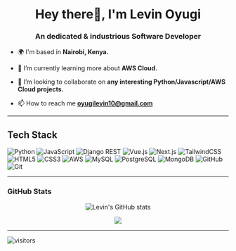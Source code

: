 <h1 align="center">Hey there👋, I'm Levin Oyugi</h1>
<h3 align="center">An dedicated & industrious Software Developer</h3>



- 🌍 I'm based in **Nairobi, Kenya.**

- 🌱 I’m currently learning more about **AWS Cloud.**

- 👯 I’m looking to collaborate on **any interesting Python/Javascript/AWS Cloud projects.**

- 📫 How to reach me **oyugilevin10@gmail.com**

---

## Tech Stack

![Python](https://img.shields.io/badge/python-3670A0?style=for-the-badge&logo=python&logoColor=ffdd54)
![JavaScript](https://img.shields.io/badge/javascript-F7DF1E?style=for-the-badge&logo=javascript&logoColor=black)
![Django REST](https://img.shields.io/badge/django%20rest-092E20?style=for-the-badge&logo=django&logoColor=white)
![Vue.js](https://img.shields.io/badge/vue.js-35495E?style=for-the-badge&logo=vue.js&logoColor=4FC08D)
![Next.js](https://img.shields.io/badge/next.js-000000?style=for-the-badge&logo=next.js&logoColor=white)
![TailwindCSS](https://img.shields.io/badge/tailwindcss-06B6D4?style=for-the-badge&logo=tailwindcss&logoColor=white)
![HTML5](https://img.shields.io/badge/html5-E34F26?style=for-the-badge&logo=html5&logoColor=white)
![CSS3](https://img.shields.io/badge/css3-1572B6?style=for-the-badge&logo=css3&logoColor=white)
![AWS](https://img.shields.io/badge/aws-232F3E?style=for-the-badge&logo=amazonaws&logoColor=FF9900)
![MySQL](https://img.shields.io/badge/mysql-4479A1?style=for-the-badge&logo=mysql&logoColor=white)
![PostgreSQL](https://img.shields.io/badge/postgresql-4169E1?style=for-the-badge&logo=postgresql&logoColor=white)
![MongoDB](https://img.shields.io/badge/mongodb-47A248?style=for-the-badge&logo=mongodb&logoColor=white)
![GitHub](https://img.shields.io/badge/github-181717?style=for-the-badge&logo=github&logoColor=white)
![Git](https://img.shields.io/badge/git-F05032?style=for-the-badge&logo=git&logoColor=white)

---

### GitHub Stats

<p align="center">
  <img src="https://github-readme-stats.vercel.app/api?username=Levin010&show_icons=true&theme=tokyonight" alt="Levin's GitHub stats" />
</p>

<p align="center">
  <img src="https://github-readme-stats.vercel.app/api/top-langs/?username=Levin010&layout=compact&theme=tokyonight" />
</p>

---

![visitors](https://visitor-badge.laobi.icu/badge?page_id=levinomwenga.levinomwenga)
